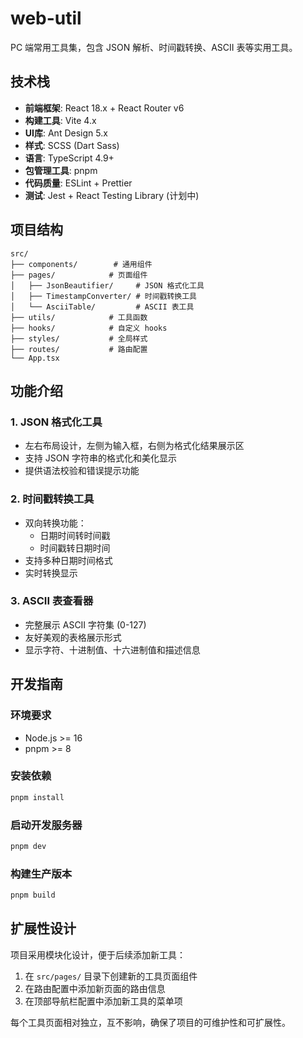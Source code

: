 # web-util

PC 端常用工具集，包含 JSON 解析、时间戳转换、ASCII 表等实用工具。

## 技术栈

- **前端框架**: React 18.x + React Router v6
- **构建工具**: Vite 4.x
- **UI库**: Ant Design 5.x
- **样式**: SCSS (Dart Sass)
- **语言**: TypeScript 4.9+
- **包管理工具**: pnpm
- **代码质量**: ESLint + Prettier
- **测试**: Jest + React Testing Library (计划中)

## 项目结构

```
src/
├── components/        # 通用组件
├── pages/            # 页面组件
│   ├── JsonBeautifier/     # JSON 格式化工具
│   ├── TimestampConverter/ # 时间戳转换工具
│   └── AsciiTable/         # ASCII 表工具
├── utils/            # 工具函数
├── hooks/            # 自定义 hooks
├── styles/           # 全局样式
├── routes/           # 路由配置
└── App.tsx
```

## 功能介绍

### 1. JSON 格式化工具
- 左右布局设计，左侧为输入框，右侧为格式化结果展示区
- 支持 JSON 字符串的格式化和美化显示
- 提供语法校验和错误提示功能

### 2. 时间戳转换工具
- 双向转换功能：
  - 日期时间转时间戳
  - 时间戳转日期时间
- 支持多种日期时间格式
- 实时转换显示

### 3. ASCII 表查看器
- 完整展示 ASCII 字符集 (0-127)
- 友好美观的表格展示形式
- 显示字符、十进制值、十六进制值和描述信息

## 开发指南

### 环境要求
- Node.js >= 16
- pnpm >= 8

### 安装依赖
```bash
pnpm install
```

### 启动开发服务器
```bash
pnpm dev
```

### 构建生产版本
```bash
pnpm build
```

## 扩展性设计

项目采用模块化设计，便于后续添加新工具：

1. 在 `src/pages/` 目录下创建新的工具页面组件
2. 在路由配置中添加新页面的路由信息
3. 在顶部导航栏配置中添加新工具的菜单项

每个工具页面相对独立，互不影响，确保了项目的可维护性和可扩展性。